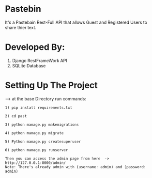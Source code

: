 # Pastebin
It's a Pastebain Rest-Full API that allows Guest and Registered Users to share thier text.

# Developed By:
  1) Django RestFrameWork API
  2) SQLite Database
  
# Setting Up The Project
  --> at the base Directory run commands:
  
    1) pip install requirements.txt
    
    2) cd past
    
    3) python manage.py makemigrations
    
    4) python manage.py migrate
    
    5) Python manage.py createsuperuser
    
    6) python manage.py runserver
    
    Then you can access the admin page from here  -> http://127.0.0.1:8000/admin/
    Note: There's already admin with (username: admin) and (password: admin)

